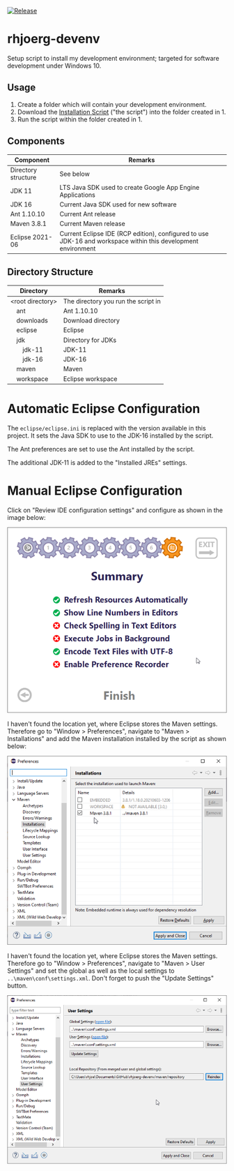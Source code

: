 [![Release](https://github.com/rhjoerg/rhjoerg-devenv/actions/workflows/release.yml/badge.svg?branch=main)](https://github.com/rhjoerg/rhjoerg-devenv/actions/workflows/release.yml)

# rhjoerg-devenv
Setup script to install my development environment; targeted for software development under Windows 10.

## Usage

1. Create a folder which will contain your development environment.
2. Download the [Installation Script](https://github.com/rhjoerg/rhjoerg-devenv/releases/download/latest/rhjoerg-devenv.ps1) ("the script") into the folder created in 1.
3. Run the script within the folder created in 1.

## Components

Component | Remarks
--- | ---
Directory structure | See below
JDK 11 | LTS Java SDK used to create Google App Engine Applications
JDK 16 | Current Java SDK used for new software
Ant 1.10.10 | Current Ant release
Maven 3.8.1 | Current Maven release
Eclipse 2021-06 | Current Eclipse IDE (RCP edition), configured to use JDK-16 and workspace within this development environment

## Directory Structure

Directory | Remarks
--- | ---
&lt;root directory&gt; | The directory you run the script in
&emsp;ant | Ant 1.10.10
&emsp;downloads | Download directory
&emsp;eclipse | Eclipse
&emsp;jdk | Directory for JDKs
&emsp;&emsp;jdk-11 | JDK-11
&emsp;&emsp;jdk-16 | JDK-16
&emsp;maven | Maven
&emsp;workspace | Eclipse workspace

# Automatic Eclipse Configuration

The ```eclipse/eclipse.ini``` is replaced with the version available in this project. It sets the Java SDK to use to the JDK-16 installed by the script.

The Ant preferences are set to use the Ant installed by the script.

The additional JDK-11 is added to the "Installed JREs" settings.

# Manual Eclipse Configuration

Click on "Review IDE configuration settings" and configure as shown in the image below:

![Configuration settings](images/config.png)

I haven't found the location yet, where Eclipse stores the Maven settings. Therefore go to "Window > Preferences", navigate to "Maven > Installations"
and add the Maven installation installed by the script as shown below:

![Maven settings](images/maven-1.png)

I haven't found the location yet, where Eclipse stores the Maven settings. Therefore go to "Window > Preferences", navigate to "Maven > User Settings"
and set the global as well as the local settings to ```..\maven\conf\settings.xml```. Don't forget to push the "Update Settings" button.

![Maven settings](images/maven-2.png)
